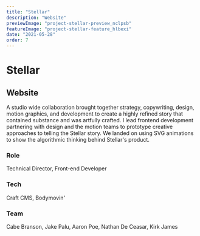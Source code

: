 ```yaml
---
title: "Stellar"
description: "Website"
previewImage: "project-stellar-preview_nclpsb"
featureImage: "project-stellar-feature_hlbexi"
date: "2021-05-28"
order: 7
---
```


# Stellar

## Website

A studio wide collaboration brought together strategy, copywriting, design, motion graphics, and development to create a highly refined story that contained substance and was artfully crafted. I lead frontend development partnering with design and the motion teams to prototype creative approaches to telling the Stellar story. We landed on using SVG animations to show the algorithmic thinking behind Stellar's product.

<!-- image -->

### Role

Technical Director, Front-end Developer

### Tech

Craft CMS, Bodymovin'

### Team

Cabe Branson, Jake Palu, Aaron Poe, Nathan De Ceasar, Kirk James
